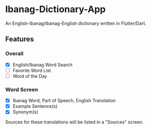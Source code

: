 # Ibanag-Dictionary-App
An English-Ibanag/Ibanag-English dictionary written in Flutter/Dart.

## Features
### Overall
- [x] English/Ibanag Word Search
- [ ] Favorite Word List
- [ ] Word of the Day
### Word Screen
- [x] Ibanag Word, Part of Speech, English Translation
- [x] Example Sentence(s)
- [x] Synonym(s)

Sources for these translations will be listed in a "Sources" screen.
